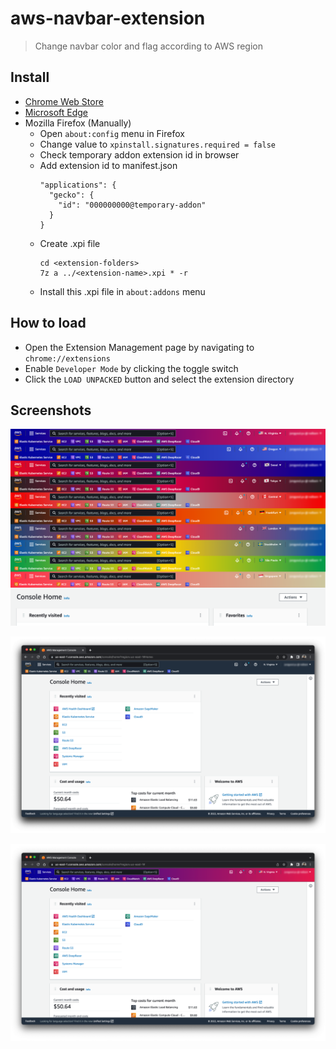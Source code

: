 # aws-navbar-extension

> Change navbar color and flag according to AWS region

## Install

* [Chrome Web Store](https://chrome.google.com/webstore/detail/aws-colorful-navbar/kgifmgnlchjjippdpkblbdlfidcpceme)
* [Microsoft Edge](https://chrome.google.com/webstore/detail/aws-colorful-navbar/kgifmgnlchjjippdpkblbdlfidcpceme)
* Mozilla Firefox (Manually)
  * Open `about:config` menu in Firefox
  * Change value to `xpinstall.signatures.required = false`
  * Check temporary addon extension id in browser
  * Add extension id to manifest.json
    ```
    "applications": {
      "gecko": {
        "id": "000000000@temporary-addon"
      }
    }
    ```
  * Create .xpi file
    ```
    cd <extension-folders>
    7z a ../<extension-name>.xpi * -r
    ```
  * Install this .xpi file in `about:addons` menu

## How to load

* Open the Extension Management page by navigating to `chrome://extensions`
* Enable `Developer Mode` by clicking the toggle switch
* Click the `LOAD UNPACKED` button and select the extension directory

## Screenshots

![aws navbar](images/screenshot.png)

![before](images/aws-navbar-extension-00.png)

![after](images/aws-navbar-extension-01.png)
